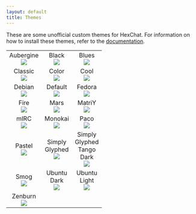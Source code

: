 ```yaml
---
layout: default
title: Themes
---
```


These are some unofficial custom themes for HexChat. For information on how to install these themes, refer to the [documentation](http://docs.hexchat.org/en/latest/appearance.html#theme-manager).
<!-- TODO: Clean up this mess -->
<table>
<tr>
<td style="width:60px;border:0;">
<div style="text-align:center">Aubergine</div>
<div style="display:block;text-align:center"><a href="http://dl.hexchat.org/themes/Aubergine.hct" imageanchor="1" rel="nofollow"><img border="0" src="https://sites.google.com/site/xchatwdk/_/rsrc/1342077093505/tips-tricks/hexchat-themes/aubergine.png" /></a></div>
</td>
<td style="width:60px;border:0;">
<div style="text-align:center">Black</div>
<div style="display:block;text-align:center"><a href="http://dl.hexchat.org/themes/Black.hct" imageanchor="1" rel="nofollow"><img border="0" src="https://sites.google.com/site/xchatwdk/_/rsrc/1342077093506/tips-tricks/hexchat-themes/black.png" /></a></div>
</td>
<td style="width:60px;border:0;">
<div style="text-align:center">Blues</div>
<div style="display:block;text-align:center"><a href="http://dl.hexchat.org/themes/Blues.hct" imageanchor="1" rel="nofollow"><img border="0" src="https://sites.google.com/site/xchatwdk/_/rsrc/1342077093506/tips-tricks/hexchat-themes/blues.png" /></a></div>
</td>
</tr>
<tr>
<td style="width:60px;border:0;">
<div style="text-align:center">Classic</div>
<div style="display:block;text-align:center"><a href="http://dl.hexchat.org/themes/Classic.hct" imageanchor="1" rel="nofollow"><img border="0" src="https://sites.google.com/site/xchatwdk/_/rsrc/1352685580737/tips-tricks/hexchat-themes/classic.png" /></a></div>
</td>
<td style="width:60px;border:0;">
<div style="text-align:center;">Color</div>
<div style="display:block;text-align:center"><a href="http://dl.hexchat.org/themes/Color.hct" imageanchor="1" rel="nofollow"><img border="0" src="https://sites.google.com/site/xchatwdk/_/rsrc/1342077093506/tips-tricks/hexchat-themes/color.png" /></a></div>
</td>
<td style="width:60px;border:0;">
<div style="text-align:center">Cool</div>
<div style="display:block;text-align:center"><a href="http://dl.hexchat.org/themes/Cool.hct" imageanchor="1" rel="nofollow"><img border="0" src="https://sites.google.com/site/xchatwdk/_/rsrc/1342077093506/tips-tricks/hexchat-themes/cool.png" /></a></div>
</td>
</tr>
<tr>
<td style="width:60px;border:0;">
<div style="text-align:center">Debian</div>
<div style="display:block;text-align:center"><a href="http://dl.hexchat.org/themes/Debian.hct" imageanchor="1" rel="nofollow"><img border="0" src="https://sites.google.com/site/xchatwdk/_/rsrc/1342077093506/tips-tricks/hexchat-themes/debian.png" /></a></div>
</td>
<td style="width:60px;border:0;">
<div style="text-align:center">Default</div>
<div style="display:block;text-align:center"><a href="http://dl.hexchat.org/themes/Default.hct" imageanchor="1" rel="nofollow"><img border="0" src="https://sites.google.com/site/xchatwdk/_/rsrc/1352685286521/tips-tricks/hexchat-themes/default.png" /></a></div>
</td>
<td style="width:60px;border:0;">
<div style="text-align:center">Fedora</div>
<div style="display:block;text-align:center"><a href="http://dl.hexchat.org/themes/Fedora.hct" imageanchor="1" rel="nofollow"><img border="0" src="https://sites.google.com/site/xchatwdk/_/rsrc/1342077093507/tips-tricks/hexchat-themes/fedora.png" /></a></div>
</td>
</tr>
<tr>
<td style="width:60px;border:0;">
<div style="text-align:center">Fire</div>
<div style="display:block;text-align:center"><a href="http://dl.hexchat.org/themes/Fire.hct" imageanchor="1" rel="nofollow"><img border="0" src="https://sites.google.com/site/xchatwdk/_/rsrc/1342077093507/tips-tricks/hexchat-themes/fire.png" /></a></div>
</td>
<td style="width:60px;border:0;">
<div style="text-align:center">Mars</div>
<div style="display:block;text-align:center"><a href="http://dl.hexchat.org/themes/Mars.hct" imageanchor="1" rel="nofollow"><img border="0" src="https://sites.google.com/site/xchatwdk/_/rsrc/1342077093507/tips-tricks/hexchat-themes/mars.png" /></a></div>
</td>
<td style="width:60px;border:0;">
<div style="text-align:center;">MatriY</div>
<div style="display:block;text-align:center"><a href="http://dl.hexchat.org/themes/MatriY.hct" imageanchor="1" rel="nofollow"><img border="0" src="https://sites.google.com/site/xchatwdk/_/rsrc/1342077093508/tips-tricks/hexchat-themes/matriy.png" /></a></div>
</td>
</tr>
<tr>
<td style="width:60px;border:0;">
<div style="text-align:center;">mIRC</div>
<div style="display:block;text-align:center"><a href="http://dl.hexchat.org/themes/mIRC.hct" imageanchor="1" rel="nofollow"><img border="0" src="https://sites.google.com/site/xchatwdk/_/rsrc/1352685599050/tips-tricks/hexchat-themes/mirc.png" /></a></div>
</td>
<td style="width:60px;border:0;">
<div style="text-align:center;">Monokai</div>
<div style="display:block;text-align:center"><a href="http://dl.hexchat.org/themes/Monokai.hct" imageanchor="1" rel="nofollow"><img border="0" src="https://sites.google.com/site/xchatwdk/_/rsrc/1342077093508/tips-tricks/hexchat-themes/monokai.png" /></a></div>
</td>
<td style="width:60px;border:0;">
<div style="text-align:center;">Paco</div>
<div style="display:block;text-align:center"><a href="http://dl.hexchat.org/themes/Paco.hct" imageanchor="1" rel="nofollow"><img border="0" src="https://sites.google.com/site/xchatwdk/_/rsrc/1342077093508/tips-tricks/hexchat-themes/paco.png" /></a></div>
</td>
</tr>
<tr>
<td style="width:60px;border:0;">
<div style="text-align:center;">Pastel</div>
<div style="display:block;text-align:center"><a href="http://dl.hexchat.org/themes/Pastel.hct" imageanchor="1" rel="nofollow"><img border="0" src="https://sites.google.com/site/xchatwdk/_/rsrc/1342077093508/tips-tricks/hexchat-themes/pastel.png" /></a></div>
</td>
<td style="width:60px;border:0;">
<div style="text-align:center">Simply Glyphed
</div>
<div style="display:block;text-align:center"><a href="http://dl.hexchat.org/themes/Simply%20Glyphed.hct" imageanchor="1" rel="nofollow"><img border="0" src="https://sites.google.com/site/xchatwdk/_/rsrc/1342077093508/tips-tricks/hexchat-themes/simplyglyphed.png" /></a></div>
</td>
<td style="width:60px;border:0;">
<div style="text-align:center">Simply Glyphed Tango Dark</div>
<div style="display:block;text-align:center"><a href="http://dl.hexchat.org/themes/Simply%20Glyphed%20Tango%20Dark.hct" imageanchor="1" rel="nofollow"><img border="0" src="https://sites.google.com/site/xchatwdk/_/rsrc/1342077093509/tips-tricks/hexchat-themes/simplyglyphedtangodark.png" /></a></div>
</td>
</tr>
<tr>
<td style="width:60px;border:0;">
<div style="text-align:center;">Smog</div>
<div style="display:block;text-align:center"><a href="http://dl.hexchat.org/themes/Smog.hct" imageanchor="1" rel="nofollow"><img border="0" src="https://sites.google.com/site/xchatwdk/_/rsrc/1342077093509/tips-tricks/hexchat-themes/smog.png" /></a></div>
</td>
<td style="width:60px;border:0;">
<div style="text-align:center">Ubuntu Dark</div>
<div style="display:block;text-align:center"><a href="http://dl.hexchat.org/themes/Ubuntu%20Dark.hct" imageanchor="1" rel="nofollow"><img border="0" src="https://sites.google.com/site/xchatwdk/_/rsrc/1342077093509/tips-tricks/hexchat-themes/ubuntudark.png" /></a></div>
</td>
<td style="width:60px;border:0;">
<div style="text-align:center">Ubuntu Light</div>
<div style="display:block;text-align:center"><a href="http://dl.hexchat.org/themes/Ubuntu%20Light.hct" imageanchor="1" rel="nofollow"><img border="0" src="https://sites.google.com/site/xchatwdk/_/rsrc/1342077093509/tips-tricks/hexchat-themes/ubuntulight.png" /></a></div>
</td>
</tr>
<tr>
<td style="width:60px;border:0;">
<div style="text-align:center">Zenburn</div>
<div style="display:block;text-align:center"><a href="http://dl.hexchat.org/themes/Zenburn.hct" imageanchor="1" rel="nofollow"><img border="0" src="https://sites.google.com/site/xchatwdk/_/rsrc/1342360654665/tips-tricks/hexchat-themes/zenburn.png" /></a></div>
</td>
</tr>
</table>

